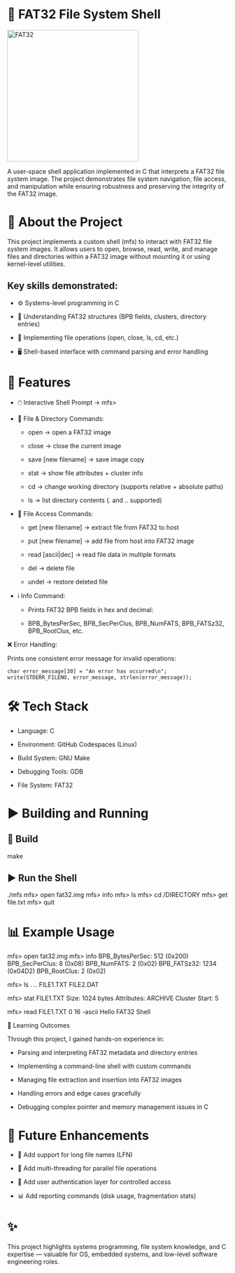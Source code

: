 # 💾 FAT32 File System Shell
<img width="300" height="300" alt="FAT32" src="https://github.com/user-attachments/assets/d484781c-e462-41c3-9397-2a7f5e48419e" />

A user-space shell application implemented in C that interprets a FAT32 file system image.
The project demonstrates file system navigation, file access, and manipulation while ensuring robustness and preserving the integrity of the FAT32 image.

# 📖 About the Project

This project implements a custom shell (mfs) to interact with FAT32 file system images.
It allows users to open, browse, read, write, and manage files and directories within a FAT32 image without mounting it or using kernel-level utilities.

## Key skills demonstrated:
- ⚙️ Systems-level programming in C

- 📂 Understanding FAT32 structures (BPB fields, clusters, directory entries)

- 📑 Implementing file operations (open, close, ls, cd, etc.)

- 🖥️ Shell-based interface with command parsing and error handling

# 🚀 Features

- 🖱️ Interactive Shell Prompt → mfs>

- 📂 File & Directory Commands:

   - open <filename> → open a FAT32 image

   - close → close the current image

   - save [new filename] → save image copy

   - stat <filename> → show file attributes + cluster info

   - cd <directory> → change working directory (supports relative + absolute paths)

   - ls → list directory contents (. and .. supported)

 
- 📜 File Access Commands:

   - get <filename> [new filename] → extract file from FAT32 to host

   - put <filename> [new filename] → add file from host into FAT32 image

   - read <filename> <pos> <bytes> [ascii|dec] → read file data in multiple formats

   - del <filename> → delete file

   - undel <filename> → restore deleted file

 
- ℹ️ Info Command:
   
   - Prints FAT32 BPB fields in hex and decimal:

   - BPB_BytesPerSec, BPB_SecPerClus, BPB_NumFATS, BPB_FATSz32, BPB_RootClus, etc.
 
❌ Error Handling:

Prints one consistent error message for invalid operations:

    char error_message[30] = "An error has occurred\n";
    write(STDERR_FILENO, error_message, strlen(error_message));

# 🛠️ Tech Stack

- Language: C

- Environment: GitHub Codespaces (Linux)

- Build System: GNU Make

- Debugging Tools: GDB

- File System: FAT32

# ▶️ Building and Running

## 🔨 Build
make

## ▶️ Run the Shell
   ./mfs
   mfs> open fat32.img
   mfs> info
   mfs> ls
   mfs> cd /DIRECTORY
   mfs> get file.txt
   mfs> quit

# 📊 Example Usage
   mfs> open fat32.img
   mfs> info
   BPB_BytesPerSec: 512 (0x200)
   BPB_SecPerClus: 8 (0x08)
   BPB_NumFATS: 2 (0x02)
   BPB_FATSz32: 1234 (0x04D2)
   BPB_RootClus: 2 (0x02)

   mfs> ls
   .   ..   FILE1.TXT   FILE2.DAT

   mfs> stat FILE1.TXT
   Size: 1024 bytes
   Attributes: ARCHIVE
   Cluster Start: 5

   mfs> read FILE1.TXT 0 16 -ascii
   Hello FAT32 Shell


🎯 Learning Outcomes

Through this project, I gained hands-on experience in:

- Parsing and interpreting FAT32 metadata and directory entries

- Implementing a command-line shell with custom commands

- Managing file extraction and insertion into FAT32 images

- Handling errors and edge cases gracefully

- Debugging complex pointer and memory management issues in C

# 🚀 Future Enhancements

- 🔀 Add support for long file names (LFN)

- 🧵 Add multi-threading for parallel file operations

- 🔑 Add user authentication layer for controlled access

- 📊 Add reporting commands (disk usage, fragmentation stats)


# ✨ 
This project highlights systems programming, file system knowledge, and C expertise — valuable for OS, embedded systems, and low-level software engineering roles.

